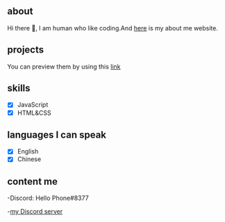 ## about
Hi there 👋,  I am human who like coding.And [here](https://hello1234316.github.io/about/) is my about me website. 

## projects
You can preview them by using this [link](https://hello1234316.github.io/work/)

## skills

- [x] JavaScript
- [x] HTML&CSS

## languages I can speak

- [x] English 
- [x] Chinese

## content me

-Discord: Hello Phone#8377

-[my Discord server](https://discord.gg/CNzNZSbkMa)

